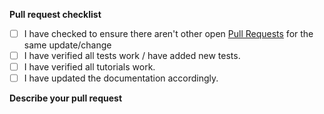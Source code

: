 **Pull request checklist**

* [ ] I have checked to ensure there aren't other open [Pull Requests](../../pulls) for the same update/change
* [ ] I have verified all tests work / have added new tests.
* [ ] I have verified all tutorials work.
* [ ] I have updated the documentation accordingly.

**Describe your pull request**
